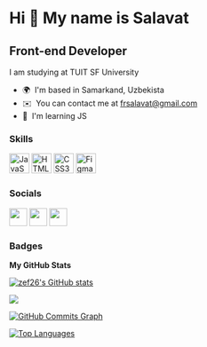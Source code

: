 Hi 👋 My name is Salavat
========================

Front-end Developer
-------------------

I am studying at TUIT SF University

* 🌍  I'm based in Samarkand, Uzbekista
* ✉️  You can contact me at [frsalavat@gmail.com](mailto:frsalavat@gmail.com)
* 🧠  I'm learning JS

### Skills


<p align="left">
<a href="https://developer.mozilla.org/en-US/docs/Web/JavaScript" target="_blank" rel="noreferrer"><img src="https://raw.githubusercontent.com/danielcranney/readme-generator/main/public/icons/skills/javascript-colored.svg" width="36" height="36" alt="JavaScript" /></a>
<a href="https://developer.mozilla.org/en-US/docs/Glossary/HTML5" target="_blank" rel="noreferrer"><img src="https://raw.githubusercontent.com/danielcranney/readme-generator/main/public/icons/skills/html5-colored.svg" width="36" height="36" alt="HTML5" /></a>
<a href="https://www.w3.org/TR/CSS/#css" target="_blank" rel="noreferrer"><img src="https://raw.githubusercontent.com/danielcranney/readme-generator/main/public/icons/skills/css3-colored.svg" width="36" height="36" alt="CSS3" /></a>
<a href="https://www.figma.com/" target="_blank" rel="noreferrer"><img src="https://raw.githubusercontent.com/danielcranney/readme-generator/main/public/icons/skills/figma-colored.svg" width="36" height="36" alt="Figma" /></a>
</p>


### Socials

<p align="left"> <a href="https://discord.com/users/#9952" target="_blank" rel="noreferrer"><img src="https://raw.githubusercontent.com/danielcranney/readme-generator/main/public/icons/socials/discord.svg" width="32" height="32" /></a> <a href="https://www.github.com/zef26" target="_blank" rel="noreferrer"><img src="https://raw.githubusercontent.com/danielcranney/readme-generator/main/public/icons/socials/github.svg" width="32" height="32" /></a> <a href="http://www.instagram.com/k.salavat26" target="_blank" rel="noreferrer"><img src="https://raw.githubusercontent.com/danielcranney/readme-generator/main/public/icons/socials/instagram.svg" width="32" height="32" /></a></p>

### Badges

<b>My GitHub Stats</b>

<a href="http://www.github.com/zef26"><img src="https://github-readme-stats.vercel.app/api?username=zef26&show_icons=true&hide=&count_private=true&title_color=0891b2&text_color=000000&icon_color=0891b2&bg_color=1c1917&hide_border=true&show_icons=true" alt="zef26's GitHub stats" /></a>

<a href="http://www.github.com/zef26"><img src="https://github-readme-streak-stats.herokuapp.com/?user=zef26&stroke=000000&background=1c1917&ring=0891b2&fire=0891b2&currStreakNum=000000&currStreakLabel=0891b2&sideNums=000000&sideLabels=000000&dates=000000&hide_border=true" /></a>

<a href="http://www.github.com/zef26"><img src="https://activity-graph.herokuapp.com/graph?username=zef26&bg_color=1c1917&color=000000&line=0891b2&point=000000&area_color=1c1917&area=true&hide_border=true&custom_title=GitHub%20Commits%20Graph" alt="GitHub Commits Graph" /></a>

<a href="https://github.com/zef26" align="left"><img src="https://github-readme-stats.vercel.app/api/top-langs/?username=zef26&langs_count=10&title_color=0891b2&text_color=000000&icon_color=0891b2&bg_color=1c1917&hide_border=true&locale=en&custom_title=Top%20%Languages" alt="Top Languages" /></a>
